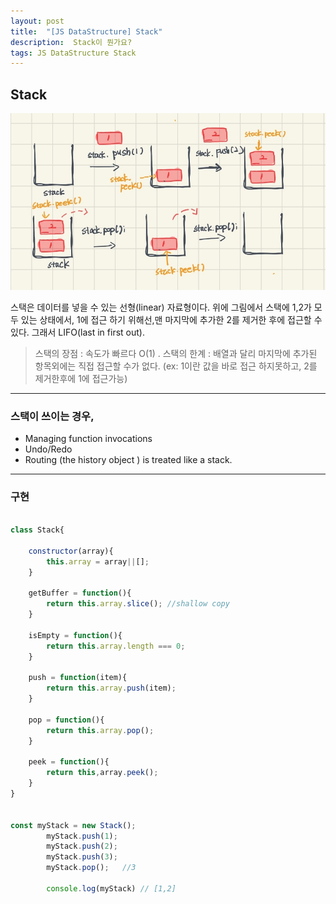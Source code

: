 ```yaml
---
layout: post
title:  "[JS DataStructure] Stack"
description:  Stack이 뭔가요? 
tags: JS DataStructure Stack 
---
```


## Stack 

![image](/assets/stack.png)

스택은 데이터를 넣을 수 있는 선형(linear) 자료형이다. 
위에 그림에서 스택에 1,2가 모두 있는 상태에서, 1에 접근 하기 위해선,맨 마지막에 추가한 2를 제거한 후에 접근할 수 있다. 그래서 LIFO(last in first out). 
>스택의 장점 : 속도가 빠르다 O(1) .
>스택의 한계 : 배열과 달리 마지막에 추가된 항목외에는 직접 접근할 수가 없다. (ex: 1이란 값을 바로 접근 하지못하고, 2를 제거한후에 1에 접근가능)

---
### 스택이 쓰이는 경우,
* Managing function invocations
* Undo/Redo
* Routing (the history object ) is treated like a stack.

---
### 구현 

```javascript

class Stack{
    
    constructor(array){
        this.array = array||[];
    }

    getBuffer = function(){
        return this.array.slice(); //shallow copy
    }

    isEmpty = function(){
        return this.array.length === 0;
    }

    push = function(item){
        return this.array.push(item);
    }

    pop = function(){
        return this.array.pop();
    }
    
    peek = function(){
        return this,array.peek();
    }
}


const myStack = new Stack();
        myStack.push(1);
        myStack.push(2);
        myStack.push(3);
        myStack.pop();   //3
        
        console.log(myStack) // [1,2]

```

